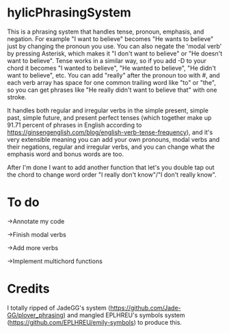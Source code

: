 # hylicPhrasingSystem
This is a phrasing system that handles tense, pronoun, emphasis, and negation. For example "I want to believe" becomes "He wants to believe" just by changing the pronoun you use. You can also negate the 'modal verb' by pressing Asterisk, which makes it "I don't want to believe" or "He doesn't want to believe". Tense works in a similar way, so if you add -D to your chord it becomes "I wanted to believe", "He wanted to believe", "He didn't want to believe", etc. You can add "really" after the pronoun too with #, and each verb array has space for one common trailing word like "to" or "the", so you can get phrases like "He really didn't want to believe that" with one stroke.

It handles both regular and irregular verbs in the simple present, simple past, simple future, and present perfect tenses (which together make up 91.71 percent of phrases in English according to https://ginsengenglish.com/blog/english-verb-tense-frequency), and it's very extensible meaning you can add your own pronouns, modal verbs and their negations, regular and irregular verbs, and you can change what the emphasis word and bonus words are too.

After I'm done I want to add another function that let's you double tap out the chord to change word order "I really don't know"/"I don't really know".


# To do

→Annotate my code

→Finish modal verbs

→Add more verbs

→Implement multichord functions

# Credits
I totally ripped of JadeGG's system (https://github.com/Jade-GG/plover_phrasing) and mangled EPLHREU's symbols system (https://github.com/EPLHREU/emily-symbols) to produce this. 


